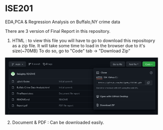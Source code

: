 # ISE201
EDA,PCA &amp; Regression Analysis on Buffalo,NY crime data

There are 3 version of Final Report in this repository.
1. HTML : to view this file you will have to go to download this repositopry as a zip file. It will take some time to load in the browser due to it's size(~70MB)
          To do so, go to "Code" tab -> "Download Zip"
          
![Image](https://github.com/0xLighty/ISE201/blob/main/To%20download%20zip%20file.png?raw=true)
          
2. Document & PDF : Can be downloaded easily.
